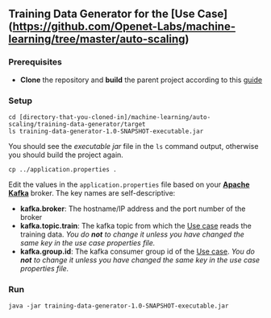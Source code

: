 ## Training Data Generator for the [Use Case] (https://github.com/Openet-Labs/machine-learning/tree/master/auto-scaling)

### Prerequisites
* **Clone** the repository and **build** the parent project according to this [guide](https://github.com/Openet-Labs/machine-learning/tree/master/auto-scaling)

### Setup
```
cd [directory-that-you-cloned-in]/machine-learning/auto-scaling/training-data-generator/target
ls training-data-generator-1.0-SNAPSHOT-executable.jar
```

You should see the *executable jar* file in the `ls` command output, otherwise you should build the project again.

```
cp ../application.properties .
```

Edit the values in the `application.properties` file based on your [**Apache Kafka**](https://kafka.apache.org/) broker. The key names are self-descriptive:

* **kafka.broker**: The hostname/IP address and the port number of the broker 
* **kafka.topic.train**: The kafka topic from which the [Use case](https://github.com/Openet-Labs/machine-learning/tree/master/auto-scaling) reads the training data. _You do **not** to change it unless you have changed the same key in the use case properties file._
* **kafka.group.id**: The kafka consumer group id of the [Use case](https://github.com/Openet-Labs/machine-learning/tree/master/auto-scaling). _You do **not** to change it unless you have changed the same key in the use case properties file._

### Run
```
java -jar training-data-generator-1.0-SNAPSHOT-executable.jar
```
